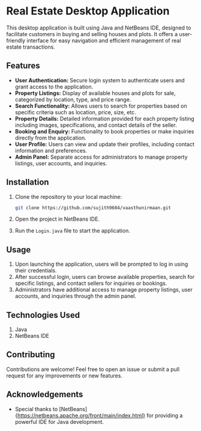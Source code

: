 # Real Estate Desktop Application

This desktop application is built using Java and NetBeans IDE, designed to facilitate customers in buying and selling houses and plots. It offers a user-friendly interface for easy navigation and efficient management of real estate transactions.

## Features

- **User Authentication:** Secure login system to authenticate users and grant access to the application.
- **Property Listings:** Display of available houses and plots for sale, categorized by location, type, and price range.
- **Search Functionality:** Allows users to search for properties based on specific criteria such as location, price, size, etc.
- **Property Details:** Detailed information provided for each property listing including images, specifications, and contact details of the seller.
- **Booking and Enquiry:** Functionality to book properties or make inquiries directly from the application.
- **User Profile:** Users can view and update their profiles, including contact information and preferences.
- **Admin Panel:** Separate access for administrators to manage property listings, user accounts, and inquiries.

## Installation

1. Clone the repository to your local machine:

   ```bash
   git clone https://github.com/sujith9604/vaasthunirmaan.git

   ```

2. Open the project in NetBeans IDE.
3. Run the `Login.java` file to start the application.

## Usage

1. Upon launching the application, users will be prompted to log in using their credentials.
2. After successful login, users can browse available properties, search for specific listings, and contact sellers for inquiries or bookings.
3. Administrators have additional access to manage property listings, user accounts, and inquiries through the admin panel.

## Technologies Used
1. Java
2. NetBeans IDE

## Contributing

Contributions are welcome! Feel free to open an issue or submit a pull request for any improvements or new features.

## Acknowledgements

- Special thanks to [NetBeans]{https://netbeans.apache.org/front/main/index.html} for providing a powerful IDE for Java development.
